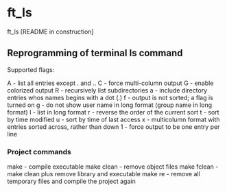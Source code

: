 # ft_ls
ft_ls [README in construction]

## Reprogramming of terminal ls command

Supported flags:

A - list all entries except . and ..
C - force multi-column output
G - enable colorized output
R - recursively list subdirectories
a - include directory entries whos names begins with a dot (.)
f - output is not sorted; a flag is turned on
g - do not show user name in long format (group name in long format)
l - list in long format
r - reverse the order of the current sort
t - sort by time modified
u - sort by time of last access
x - multicolumn format with entries sorted across, rather than down
1 - force output to be one entry per line

### Project commands

make - compile executable
make clean - remove object files
make fclean - make clean plus remove library and executable
make re - remove all temporary files and compile the project again
